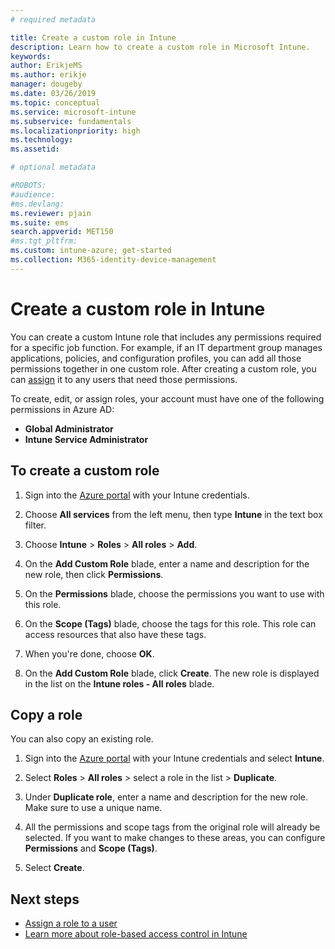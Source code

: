 ```yaml
---
# required metadata

title: Create a custom role in Intune
description: Learn how to create a custom role in Microsoft Intune.
keywords:
author: ErikjeMS
ms.author: erikje
manager: dougeby
ms.date: 03/26/2019
ms.topic: conceptual
ms.service: microsoft-intune
ms.subservice: fundamentals
ms.localizationpriority: high
ms.technology:
ms.assetid: 

# optional metadata

#ROBOTS:
#audience:
#ms.devlang:
ms.reviewer: pjain
ms.suite: ems
search.appverid: MET150
#ms.tgt_pltfrm:
ms.custom: intune-azure; get-started
ms.collection: M365-identity-device-management
---
```


# Create a custom role in Intune

You can create a custom Intune role that includes any permissions required for a specific job function. For example, if an IT department group manages applications, policies, and configuration profiles, you can add all those permissions together in one custom role. After creating a custom role, you can [assign](assign-role.md)
 it to any users that need those permissions.

To create, edit, or assign roles, your account must have one of the following permissions in Azure AD:
- **Global Administrator**
- **Intune Service Administrator**

## To create a custom role

1. Sign into the [Azure portal](https://portal.azure.com) with your Intune credentials.

2. Choose **All services** from the left menu, then type **Intune** in the text box filter.

3. Choose **Intune** > **Roles** > **All roles** > **Add**.

4. On the **Add Custom Role** blade, enter a name and description for the new role, then click **Permissions**.

5. On the **Permissions** blade, choose the permissions you want to use with this role.

6. On the **Scope (Tags)** blade, choose the tags for this role. This role can access resources that also have these tags.

7. When you're done, choose **OK**.

8. On the **Add Custom Role** blade, click **Create**. The new role is displayed in the list on the **Intune roles - All roles** blade.


## Copy a role

You can also copy an existing role.

1. Sign into the [Azure portal](https://portal.azure.com) with your Intune credentials and select **Intune**.

2. Select **Roles** > **All roles** > select a role in the list > **Duplicate**.

3. Under **Duplicate role**, enter a name and description for the new role. Make sure to use a unique name.

4. All the permissions and scope tags from the original role will already be selected. If you want to make changes to these areas, you can configure **Permissions** and **Scope (Tags)**.

5. Select **Create**. 

## Next steps
- [Assign a role to a user](assign-role.md)
- [Learn more about role-based access control in Intune](role-based-access-control.md)
